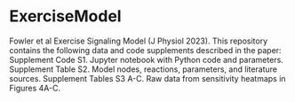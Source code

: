 # ExerciseModel
Fowler et al Exercise Signaling Model (J Physiol 2023).
This repository contains the following data and code supplements described in the paper:
Supplement Code S1. Jupyter notebook with Python code and parameters. 
Supplement Table S2. Model nodes, reactions, parameters, and literature sources. 
Supplement Tables S3 A-C. Raw data from sensitivity heatmaps in Figures 4A-C.

